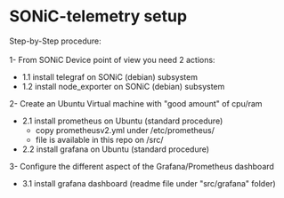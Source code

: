 # SONiC-telemetry setup

Step-by-Step procedure: </br>
</br>
1-
From SONiC Device point of view you need 2 actions:
- 1.1 install telegraf      on SONiC (debian) subsystem 
- 1.2 install node_exporter on SONiC (debian) subsystem

2-
Create an Ubuntu Virtual machine with "good amount" of cpu/ram
- 2.1 install prometheus on Ubuntu (standard procedure)
  - copy prometheusv2.yml under /etc/prometheus/
  - file is available in this repo on /src/
- 2.2 install grafana on Ubuntu (standard procedure)

3-
Configure the different aspect of the Grafana/Prometheus dashboard
- 3.1 install grafana dashboard (readme file under "src/grafana" folder)
